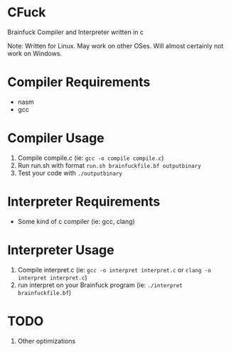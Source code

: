 # CFuck
Brainfuck Compiler and Interpreter written in c

Note: Written for Linux. May work on other OSes. Will almost certainly not work on Windows.

# Compiler Requirements

- nasm
- gcc

# Compiler Usage

1. Compile compile.c (ie: ```gcc -o compile compile.c```)
2. Run run.sh with format ```run.sh brainfuckfile.bf outputbinary```
3. Test your code with ```./outputbinary```

# Interpreter Requirements

- Some kind of c compiler (ie: gcc, clang)

# Interpreter Usage

1. Compile interpret.c (ie: ```gcc -o interpret interpret.c``` or ```clang -o interpret interpret.c```)
2. run interpret on your Brainfuck program (ie: ```./interpret brainfuckfile.bf```)

# TODO

1. Other optimizations

